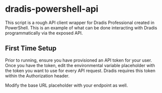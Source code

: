# dradis-powershell-api
This script is a rough API client wrapper for Dradis Professional created in PowerShell.  This is an example of what can be done interacting with Dradis programmatically 
via the exposed API.

## First Time Setup
Prior to running, ensure you have provisioned an API token for your user.  Once you have the token, edit the environmental variable placeholder with the token you want to 
use for every API request.  Dradis requires this token within the Authorization header.

Modify the base URL placeholder with your endpoint as well.